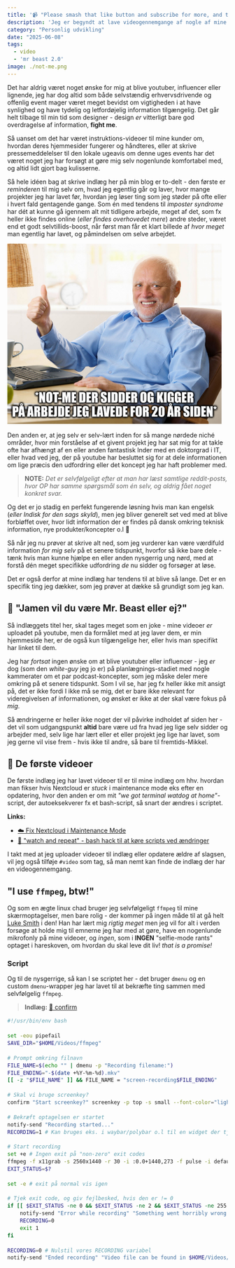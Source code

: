 ```yaml
---
title: '📹 "Please smash that like button and subscribe for more, and to support the channel!!!!!"'
description: 'Jeg er begyndt at lave videogennemgange af nogle af mine indlæg, hvor jeg synes at det visuelle bidrager til forståelsen, eller der er flere faldgrupper og "foot guns" at dække. Det gør også at jeg lige kigger indlæggene efter i sømmene for fejl, mangler og lign. så selv ældre indlæg er "up to speed", så at sige.'
category: "Personlig udvikling"
date: "2025-06-08"
tags:
  - video
  - 'mr beast 2.0'
image: ./not-me.png
---
```

Det har aldrig været noget ønske for mig at blive youtuber, influencer eller lignende, jeg har dog altid som både selvstændig erhvervsdrivende og offenlig event mager været meget bevidst om vigtigheden i at have synlighed og have tydelig og letfordøjelig information tilgængelig. Det går helt tilbage til min tid som designer - design _er_ vitterligt bare god overdragelse af information, **fight me**.

Så uanset om det har været instruktions-videoer til mine kunder om, hvordan deres hjemmesider fungerer og håndteres, eller at skrive pressemeddelelser til den lokale ugeavis om denne uges events har det været noget jeg har forsøgt at gøre mig selv nogenlunde komfortabel med, og altid lidt gjort bag kulisserne.

Så hele idéen bag at skrive indlæg her på min blog er to-delt - den første er _reminderen_ til mig selv om, hvad jeg egentlig går og laver, hvor mange projekter jeg har lavet før, hvordan jeg løser ting som jeg støder på ofte eller i hvert fald gentagende gange. Som én med tendens til _imposter syndrome_ har dét at kunne gå igennem alt mit tidligere arbejde, meget af det, som fx heller ikke findes online (_eller findes overhovedet mere_) andre steder, været end et godt selvtillids-boost, når først man får et klart billede af _hvor meget_ man egentlig har lavet, og påmindelsen om selve arbejdet. 

![oh, I 'member](./not-me.png)

Den anden er, at jeg selv er selv-lært inden for så mange nørdede niché områder, hvor min forståelse af et givent projekt jeg har sat mig for at takle ofte har afhængt af en eller anden fantastisk Inder med en doktorgrad i IT, eller hvad ved jeg, der på youtube har besluttet sig for at dele informationen om lige præcis den udfordring eller det koncept jeg har haft problemer med. 

> **NOTE:** _Det er selvfølgeligt _efter_ at man har læst samtlige reddit-posts, hvor _OP_ har samme spørgsmål som én selv, og aldrig fået noget konkret svar._

Og det er jo stadig en perfekt fungerende løsning hvis man kan engelsk (_eller Indisk for den sags skyld_), men jeg bliver generelt set ved med at blive forbløffet over, hvor lidt information der er findes på dansk omkring teknisk information, nye produkter/koncepter o.l 🤷

Så når jeg nu prøver at skrive alt ned, som jeg vurderer kan være værdifuld information _for mig selv_ på et senere tidspunkt, hvorfor så ikke bare dele - tænk hvis man kunne hjælpe en eller anden nysgerrig ung nørd, med at forstå dén meget specifikke udfordring _de_ nu sidder og forsøger at løse. 

Det er også derfor at mine indlæg har tendens til at blive så lange. Det er en specifik ting jeg dækker, som jeg prøver at dække så grundigt som jeg kan.

## 🤔 "Jamen vil du være Mr. Beast eller ej?"
Så indlæggets titel her, skal tages meget som en joke - mine videoer _er_ uploadet på youtube, men da formålet med at jeg laver dem, er min hjemmeside her, er de også kun tilgængelige her, eller hvis man specifikt har linket til dem. 

Jeg har _fortsat_ ingen ønske om at blive youtuber eller influencer - jeg _er_ dog (som den _white-guy_ jeg jo er) på planlægnings-stadiet med nogle kammerater om et par podcast-koncepter, som jeg måske deler mere omkring på et senere tidspunkt. Som I vil se, har jeg fx heller ikke mit ansigt på, det er ikke fordi I ikke må se mig, det er bare ikke relevant for videregivelsen af informationen, og ønsket er ikke at der skal være fokus på _mig_.

Så ændringerne er heller ikke noget der vil påvirke indholdet af siden her - det vil som udgangspunkt **altid** bare være ud fra hvad jeg lige selv sidder og arbejder med, selv lige har lært eller et eller projekt jeg lige har lavet, som jeg gerne vil vise frem - hvis ikke til andre, så bare til fremtids-Mikkel. 

## 👶 De første videoer
De første indlæg jeg har lavet videoer til er til mine indlæg om hhv. hvordan man fikser hvis Nextcloud er _stuck_ i maintenance mode eks efter en opdatering, hvor den anden er om mit _"we got terminal watdog at home"_-script, der autoeksekverer fx et bash-script, så snart der ændres i scriptet.

**Links:**
- [☁️ Fix Nextcloud i Maintenance Mode](/nextcloud-maintenance-fix)
- [🔎 "watch and repeat" - bash hack til at køre scripts ved ændringer](/autoexec)

I takt med at jeg uploader videoer til indlæg eller opdatere ældre af slagsen, vil jeg også tilføje `#video` som tag, så man nemt kan finde de indlæg der har en videogennemgang.

## "I use `ffmpeg`, btw!"
Og som en ægte linux chad bruger jeg selvfølgeligt `ffmpeg` til mine skærmoptagelser, men bare rolig - der kommer på ingen måde til at gå helt [Luke Smith]() i den! Han har lært mig _rigtig meget_ men jeg vil for alt i verden forsøge at holde mig til emnerne jeg har med at gøre, have en nogenlunde mikrofonly på mine videoer, og _ingen_, som i **INGEN** "selfie-mode rants" optaget i hareskoven, om hvordan du skal leve dit liv! _that is a promise!_

### Script
Og til de nysgerrige, så kan I se scriptet her - det bruger `dmenu` og en custom `dmenu`-wrapper jeg har lavet til at bekræfte ting sammen med selvfølgelig `ffmpeg`.

> **Indlæg:** [🫡 confirm](/confirm.sh)

```sh
#!/usr/bin/env bash

set -eou pipefail
SAVE_DIR="$HOME/Videos/ffmpeg"

# Prompt omkring filnavn
FILE_NAME=$(echo "" | dmenu -p "Recording filename:")
FILE_ENDING="-$(date +%Y-%m-%d).mkv"
[[ -z "$FILE_NAME" ]] && FILE_NAME = "screen-recording$FILE_ENDING"

# Skal vi bruge screenkey?
confirm "Start screenkey?" screenkey -p top -s small --font-color="light blue" --font "CaskaydiaCove NF" --bg-color=gray --opacity=4 --ignore=super & disown

# Bekræft optagelsen er startet
notify-send "Recording started..."
RECORDING=1 # Kan bruges eks. i waybar/polybar o.l til en widget der tjekker om vi optager eller ej

# Start recording  
set +e # Ingen exit på "non-zero" exit codes
ffmpeg -f x11grab -s 2560x1440 -r 30 -i :0.0+1440,273 -f pulse -i default -c:v libx264 -preset medium -crf 18 -c:a aac -b:a 192k "$SAVE_DIR/$FILE_NAME$FILE_ENDING"
EXIT_STATUS=$?

set -e # exit på normal vis igen

# Tjek exit code, og giv fejlbesked, hvis den er != 0
if [[ $EXIT_STATUS -ne 0 && $EXIT_STATUS -ne 2 && $EXIT_STATUS -ne 255 ]]; then
    notify-send "Error while recording" "Something went horribly wrong while creating this screen recording. Sorry"
    RECORDING=0
    exit 1
fi

RECORDING=0 # Nulstil vores RECORDING variabel
notify-send "Ended recording" "Video file can be found in $HOME/Videos/ffmpeg/$"
```


